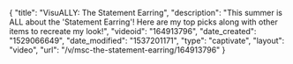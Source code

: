 {
    "title": "VisuALLY: The Statement Earring",
    "description": "This summer is ALL about the 'Statement Earring'! Here are my top picks along with other items to recreate my look!",
    "videoid": "164913796",
    "date_created": "1529066649",
    "date_modified": "1537201171",
    "type": "captivate",
    "layout": "video",
    "url": "\/v\/msc-the-statement-earring\/164913796"
}
